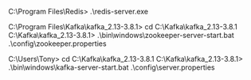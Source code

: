 C:\Program Files\Redis> .\redis-server.exe

C:\Program Files\Kafka\kafka_2.13-3.8.1> cd C:\Kafka\kafka_2.13-3.8.1
C:\Kafka\kafka_2.13-3.8.1> .\bin\windows\zookeeper-server-start.bat .\config\zookeeper.properties

C:\Users\Tony> cd C:\Kafka\kafka_2.13-3.8.1
C:\Kafka\kafka_2.13-3.8.1> .\bin\windows\kafka-server-start.bat .\config\server.properties
